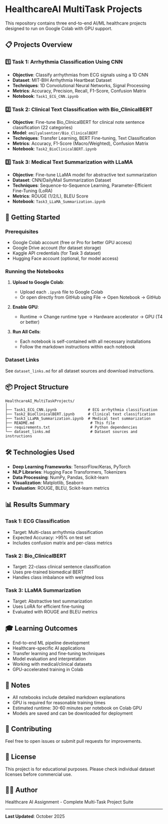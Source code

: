 # HealthcareAI MultiTask Projects

This repository contains three end-to-end AI/ML healthcare projects designed to run on Google Colab with GPU support.

## 📋 Projects Overview

### 1️⃣ Task 1: Arrhythmia Classification Using CNN
- **Objective**: Classify arrhythmias from ECG signals using a 1D CNN
- **Dataset**: MIT-BIH Arrhythmia Heartbeat Dataset
- **Techniques**: 1D Convolutional Neural Networks, Signal Processing
- **Metrics**: Accuracy, Precision, Recall, F1-Score, Confusion Matrix
- **Notebook**: `Task1_ECG_CNN.ipynb`

### 2️⃣ Task 2: Clinical Text Classification with Bio_ClinicalBERT
- **Objective**: Fine-tune Bio_ClinicalBERT for clinical note sentence classification (22 categories)
- **Model**: `emilyalsentzer/Bio_ClinicalBERT`
- **Techniques**: Transfer Learning, BERT Fine-tuning, Text Classification
- **Metrics**: Accuracy, F1-Score (Macro/Weighted), Confusion Matrix
- **Notebook**: `Task2_BioClinicalBERT.ipynb`

### 3️⃣ Task 3: Medical Text Summarization with LLaMA
- **Objective**: Fine-tune LLaMA model for abstractive text summarization
- **Dataset**: CNN/DailyMail Summarization Dataset
- **Techniques**: Sequence-to-Sequence Learning, Parameter-Efficient Fine-Tuning (LoRA)
- **Metrics**: ROUGE (1/2/L), BLEU Score
- **Notebook**: `Task3_LLaMA_Summarization.ipynb`

## 🚀 Getting Started

### Prerequisites
- Google Colab account (free or Pro for better GPU access)
- Google Drive account (for dataset storage)
- Kaggle API credentials (for Task 3 dataset)
- Hugging Face account (optional, for model access)

### Running the Notebooks

1. **Upload to Google Colab**:
   - Upload each `.ipynb` file to Google Colab
   - Or open directly from GitHub using File → Open Notebook → GitHub

2. **Enable GPU**:
   - Runtime → Change runtime type → Hardware accelerator → GPU (T4 or better)

3. **Run All Cells**:
   - Each notebook is self-contained with all necessary installations
   - Follow the markdown instructions within each notebook

### Dataset Links
See `dataset_links.md` for all dataset sources and download instructions.

## 📦 Project Structure

```
HealthcareAI_MultiTaskProjects/
│
├── Task1_ECG_CNN.ipynb              # ECG arrhythmia classification
├── Task2_BioClinicalBERT.ipynb      # Clinical text classification
├── Task3_LLaMA_Summarization.ipynb  # Medical text summarization
├── README.md                         # This file
├── requirements.txt                  # Python dependencies
└── dataset_links.md                  # Dataset sources and instructions
```

## 🛠️ Technologies Used

- **Deep Learning Frameworks**: TensorFlow/Keras, PyTorch
- **NLP Libraries**: Hugging Face Transformers, Tokenizers
- **Data Processing**: NumPy, Pandas, Scikit-learn
- **Visualization**: Matplotlib, Seaborn
- **Evaluation**: ROUGE, BLEU, Scikit-learn metrics

## 📊 Results Summary

### Task 1: ECG Classification
- Target: Multi-class arrhythmia classification
- Expected Accuracy: >95% on test set
- Includes confusion matrix and per-class metrics

### Task 2: Bio_ClinicalBERT
- Target: 22-class clinical sentence classification
- Uses pre-trained biomedical BERT
- Handles class imbalance with weighted loss

### Task 3: LLaMA Summarization
- Target: Abstractive text summarization
- Uses LoRA for efficient fine-tuning
- Evaluated with ROUGE and BLEU metrics

## 🎓 Learning Outcomes

- End-to-end ML pipeline development
- Healthcare-specific AI applications
- Transfer learning and fine-tuning techniques
- Model evaluation and interpretation
- Working with medical/clinical datasets
- GPU-accelerated training in Colab

## 📝 Notes

- All notebooks include detailed markdown explanations
- GPU is required for reasonable training times
- Estimated runtime: 30-60 minutes per notebook on Colab GPU
- Models are saved and can be downloaded for deployment

## 🤝 Contributing

Feel free to open issues or submit pull requests for improvements.

## 📄 License

This project is for educational purposes. Please check individual dataset licenses before commercial use.

## 👨‍💻 Author

Healthcare AI Assignment - Complete Multi-Task Project Suite

---

**Last Updated**: October 2025
